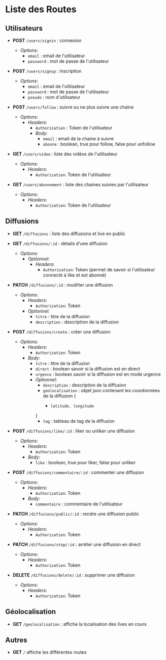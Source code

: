 # Liste des Routes

## Utilisateurs

- **POST** `/users/signin` : connexion
    - *Options*: 
        - `email` : email de l'utilisateur
        - `password` : mot de passe de l'utilisateur


- **POST** `/users/signup` : inscription
    - *Options*:
        - `email` : email de l'utilisateur
        - `password` : mot de passe de l'utilisateur
        - `pseudo` : nom d'utilisateur


- **POST** `/users/follow` : suivre ou ne plus suivre une chaine
    - *Options*:
      - *Headers*: 
          - `Authorization` : Token de l'utilisateur
        - *Body*:
            - `email` : email de la chaine à suivre
            - `abonne` : boolean, true pour follow, false pour unfollow


- **GET** `/users/video` : liste des vidéos de l'utilisateur
    - *Options*:
      - *Headers*: 
          - `Authorization`: Token de l'utilisateur
      

- **GET** `/users/abonnement` : liste des chaines suivies par l'utilisateur
    - *Options*:
        - *Headers*: 
            - `Authorization`: Token de l'utilisateur

## Diffusions

- **GET** `/diffusions` : liste des diffusions et live en public


- **GET** `/diffusions/:id` : détails d'une diffusion
    - *Options*:
        - *Optionnel*:
          - *Headers*: 
              - `Authorization`: Token (permet de savoir si l'utilisateur connecté à like et est abonné)


- **PATCH** `/diffusions/:id` : modifier une diffusion
    - *Options*:
        - *Headers*: 
            - `Authorization`: Token
        - *Optionnel*:
            - `titre` : titre de la diffusion
            - `description` : description de la diffusion
          

- **POST** `/diffusions/create` : créer une diffusion
    - *Options*:
        - *Headers*: 
            - `Authorization`: Token
        - *Body*:
            - `titre` : titre de la diffusion
            - `direct` : boolean savoir si la diffusion est en direct
            - `urgence` : boolean savoir si la diffusion est en mode urgence
            - *Optionnel*:
                - `description` : description de la diffusion
                - `geolocalisation` : objet json contenant les coordonnées de la diffusion {
                  -     latitude, longitude
                }
                - `tag` : tableau de tag de la diffusion


- **POST** `/diffusions/like/:id` : liker ou unliker une diffusion
    - *Options*:
        - *Headers*:
            - `Authorization`: Token
        - *Body*:
            - `like` : boolean, true pour liker, false pour unliker

    
- **POST** `/diffusions/commentaire/:id` : commenter une diffusion
    - *Options*:
        - *Headers*:
            - `Authorization`: Token
        - *Body*:
            - `commentaire` : commentaire de l'utilisateur


- **PATCH** `/diffusions/public/:id` : rendre une diffusion public
    - *Options*:
        - *Headers*:
            - `Authorization`: Token


- **PATCH** `/diffusions/stop/:id` : arrêter une diffusion en direct
    - *Options*:
        - *Headers*:
            - `Authorization`: Token


- **DELETE** `/diffusions/delete/:id` : supprimer une diffusion
    - *Options*:
        - *Headers*: 
            - `Authorization`: Token
        

## Géolocalisation

- **GET** `/geolocalisation` : affiche la localisation des lives en cours 

## Autres

- **GET** `/` affiche les différentes routes
